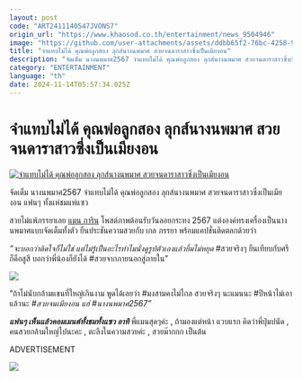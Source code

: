```yaml
---
layout: post
code: "ART2411140547JVONS7"
origin_url: "https://www.khaosod.co.th/entertainment/news_9504946"
image: "https://github.com/user-attachments/assets/ddbb65f2-76bc-4258-9a13-a2269da4aef3"
title: "จำแทบไม่ได้ คุณพ่อลูกสอง ลุกส์นางนพมาศ สวยจนดาราสาวซึ่งเป็นเมียงอน"
description: "จัดเต็ม นางนพมาศ2567 จำแทบไม่ได้ คุณพ่อลูกสอง ลุกส์นางนพมาศ สวยจนดาราสาวซึ่งเป็นเมียงอน แฟนๆ ทั้งแห่ชมแห่แซว สวยไม่แพ้ภรรยาเลย แมน การิน โพสต์ภาพต้อนรับ"
category: "ENTERTAINMENT"
language: "th"
date: 2024-11-14T05:57:34.025Z
---
```


# จำแทบไม่ได้ คุณพ่อลูกสอง ลุกส์นางนพมาศ สวยจนดาราสาวซึ่งเป็นเมียงอน

[![จำแทบไม่ได้ คุณพ่อลูกสอง ลุกส์นางนพมาศ สวยจนดาราสาวซึ่งเป็นเมียงอน](https://www.khaosod.co.th/wpapp/uploads/2024/11/mannoppamas1411679998.jpg "จำแทบไม่ได้ คุณพ่อลูกสอง ลุกส์นางนพมาศ สวยจนดาราสาวซึ่งเป็นเมียงอน")](https://www.khaosod.co.th/wpapp/uploads/2024/11/mannoppamas1411679998.jpg)

จัดเต็ม นางนพมาศ2567 จำแทบไม่ได้ คุณพ่อลูกสอง ลุกส์นางนพมาศ สวยจนดาราสาวซึ่งเป็นเมียงอน แฟนๆ ทั้งแห่ชมแห่แซว

สวยไม่แพ้ภรรยาเลย [แมน การิน](https://www.instagram.com/man_karin/) โพสต์ภาพต้อนรับวันลอยกระทง 2567 แต่งองค์ทรงเครื่องเป็นนางนพมาศแบบจัดเต็มทั้งตัว ยืนประชันความสวยกับ เกล ภรรยา พร้อมแคปชั่นติดตลกด้วยว่า

_“จะบอกว่าติดใจก็ไม่ใช่ แต่ไม่รู้เป็นอะไรทำไมนั่งดูรูปตัวเองแล้วยิ้มไม่หยุด_ #สวยจริงๆ ยืนเทียบกับศรีก็คือสูสี บอกว่าพี่น้องก็ยังได้ #สวยจากภายนอกสู่ภายใน”

[![](https://www.khaosod.co.th/wpapp/uploads/2024/11/mannoppamas1411671.jpg)](https://www.khaosod.co.th/wpapp/uploads/2024/11/mannoppamas1411671.jpg)

“ถ้าไม่นับกล้ามแขนที่ใหญ่เกินงาม พูดได้เลยว่า #มงสามคงไม่ไกล สวยจริงๆ นะแมนนะ #ปีหน้าไม่เอาแล้วนะ _#สวยจนเมียงอน แฮ่ #นางนพมาศ2567”_

_**แฟนๆ เห็นแล้วคอมเมนต์ทั้งชมทั้งแซว อาทิ**_ พี่แมนสุดๆค่ะ , ถ้ามองแต่หน้า แวบแรก คิดว่าพี่ปุ๋มปนัด , คนสวยกล้ามใหญ่ไปนะคะ , ตะลึงในความสวยค่ะ , สวยม๊ากกก เป็นต้น

ADVERTISEMENT

[![](https://www.khaosod.co.th/wpapp/uploads/2024/11/mannoppamas14116711.jpg)](https://www.khaosod.co.th/wpapp/uploads/2024/11/mannoppamas14116711.jpg)